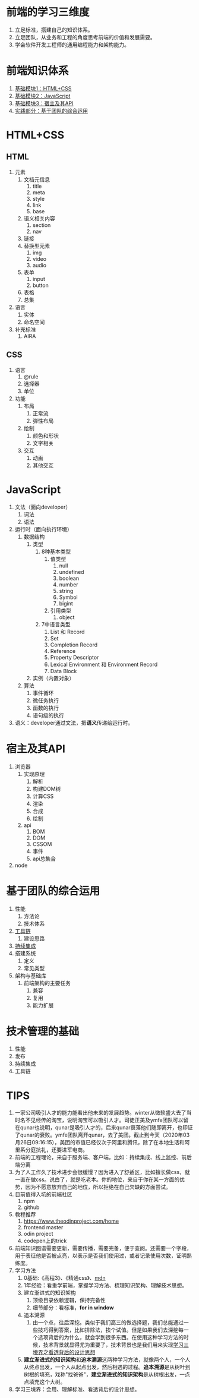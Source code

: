 # 前端的学习三维度
1. 立足标准，搭建自己的知识体系。
2. 立足团队，从业务和工程的角度思考前端的价值和发展需要。
3. 学会软件开发工程师的通用编程能力和架构能力。


# 前端知识体系
1. [基础模块1：HTML+CSS](#1-1)
2. [基础模块2：JavaScript](#1-2)
3. [基础模块3：宿主及其API](#1-3)
4. [实践部分：基于团队的综合运用](#1-4)


# <a id="1-1">HTML+CSS</a>
   ## HTML
   1. 元素
      1. 文档元信息
         1. title
         2. meta
         3. style
         4. link
         5. base
      2. 语义相关内容
         1. section
         2. nav
      3. 链接
      4. 替换型元素
         1. img
         2. video
         3. audio
      5. 表单
         1. input
         2. button
      6. 表格
      7. 总集
   2. 语言
      1. 实体
      2. 命名空间
   3. 补充标准
      1. AIRA
   ## CSS
   1. 语言
      1. @rule
      2. 选择器
      3. 单位
   2. 功能
      1. 布局
         1. 正常流
         2. 弹性布局
      2. 绘制
         1. 颜色和形状
         2. 文字相关
      3. 交互
         1. 动画
         2. 其他交互

# <a id="1-2">JavaScript</a>
   1. 文法（面向developer）
      1. 词法
      2. 语法
   2. 运行时（面向执行环境）
      1. 数据结构
         1. 类型
            1. 8种基本类型
               1. 值类型
                  1. null
                  2. undefined
                  3. boolean
                  4. number
                  5. string
                  6. Symbol
                  7. bigint
               2. 引用类型
                  1. object
            2. 7中语言类型
               1. List 和 Record
               2. Set
               3. Completion Record
               4. Reference
               5. Property Descriptor
               6. Lexical Environment 和 Environment Record
               7. Data Block
         2. 实例（内置对象）
      2. 算法
         1. 事件循环
         2. 微任务执行
         3. 函数的执行
         4. 语句级的执行
   3. 语义：developer通过文法，把**语义**传递给运行时。

# <a id="1-3">宿主及其API</a>
   1. 浏览器
      1. 实现原理
         1. 解析
         2. 构建DOM树
         3. 计算CSS
         4. 渲染
         5. 合成
         6. 绘制
      2. api
         1. BOM
         2. DOM
         3. CSSOM
         4. 事件
         5. api总集合
   2. node

# <a id="1-4">基于团队的综合运用</a>
   1. 性能
      1. 方法论
      2. 技术体系
   2. [工具链](#manage-4)
      1. 建设思路
   3. [持续集成](#manage-3)
   4. 搭建系统
      1. 定义
      2. 常见类型
   5. 架构与基础库
      1. 前端架构的主要任务
         1. 兼容
         2. 复用
         3. 能力扩展

# 技术管理的基础
   1. 性能
   2. 发布
   3. <a id="manage-3">持续集成</a>
   4. <a id="manage-4">工具链</a>


# TIPS
1. 一家公司吸引人才的能力能看出他未来的发展趋势。winter从微软盛大去了当时名不见经传的淘宝，说明淘宝可以吸引人才。司徒正美及ymfe团队可以留在qunar也说明，qunar是吸引人才的，后来qunar衰落他们随即离开，也印证了qunar的衰败。ymfe团队离开qunar，去了美团。截止到今天（2020年03月26日09:16:15），美团的市值已经仅次于阿里和腾讯，除了在本地生活和阿里系分庭抗礼，还要进军电商。  
2. 前端的工程理论，来自于服务端、客户端，比如：持续集成、线上监控、前后端分离
3. 为了人工作久了技术进步会很缓慢？因为进入了舒适区，比如擅长做css，就一直在做css。说白了，就是吃老本。你的地位，来自于你在某一方面的优势，因为不愿意放弃自己的地位，所以拒绝在自己欠缺的方面尝试。
4. 目前值得入坑的前端社区
   1. npm
   2. github
5. 教程推荐
   1. https://www.theodinproject.com/home
   2. frontend master
   3. odin project
   4. codepen上的trick
6. 前端知识图谱需要更新，需要传播，需要完备，便于查阅。还需要一个字段，用于表征他是否被点亮，以表示是否我们使用过，或者记录使用次数，证明熟练度。
7. 学习方法
   1. 0基础:《高程3》、《精通css》、[mdn](https://developer.mozilla.org/zh-CN/)
   2. 1年经验：看重学前端，掌握学习方法、梳理知识架构、理解技术思想。
   3. 建立渐进式的知识架构
      1. 顶级目录依赖逻辑，保持完备性
      2. 细节部分：看标准，**for in window**
   4. 追本溯源
      1. 由一个点，往后深挖。类似于我们高三的做选择题，我们总能通过一些技巧得到答案，比如排除法，挨个试值。但是如果我们去深挖每一个选项背后的为什么，就会学到很多东西。在使用这种学习方法的时候，技术背景就显得尤为重要了，技术背景也是我们用来实现[学习三境界](#ment-1)之[看透背后的设计思想](#ment-1-1)
   5. **建立渐进式的知识架构**和**追本溯源**这两种学习方法，就像两个人，一个人从终点出发，一个人从起点出发，然后相遇的过程。**追本溯源**是从树叶到树根的填充，戏称"找爸爸"，**建立渐进式的知识架构**是从树根出发，一点点填充这个大树。
8. <a id="ment-1">学习三境界</a>：会用、理解标准、<a id="ment-1-1">看透背后的设计思想</a>。

